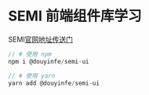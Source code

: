 # SEMI 前端组件库学习

SEMI[官网地址传送门](https://semi.design/zh-CN/)

```javascript
// # 使用 npm
npm i @douyinfe/semi-ui

// # 使用 yarn
yarn add @douyinfe/semi-ui
```
